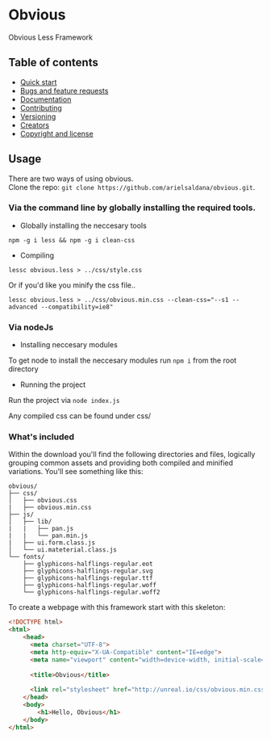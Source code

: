 # Obvious

Obvious Less Framework

## Table of contents

- [Quick start](#quick-start)
- [Bugs and feature requests](#bugs-and-feature-requests)
- [Documentation](#documentation)
- [Contributing](#contributing)
- [Versioning](#versioning)
- [Creators](#creators)
- [Copyright and license](#copyright-and-license)

## Usage

There are two ways of using obvious.<br>
Clone the repo: `git clone https://github.com/arielsaldana/obvious.git`.

### Via the command line by globally installing the required tools.

* Globally installing the neccesary tools

`
npm -g i less && npm -g i clean-css
`

* Compiling

`lessc obvious.less > ../css/style.css`

Or if you'd like you minify the css file..<br>

`lessc obvious.less > ../css/obvious.min.css --clean-css="--s1 --advanced --compatibility=ie8"`

### Via nodeJs

* Installing neccesary modules

To get node to install the neccesary modules run `npm i` from the root directory

* Running the project

Run the project via `node index.js`

Any compiled css can be found under css/


### What's included

Within the download you'll find the following directories and files, logically grouping common assets and providing both compiled and minified variations. You'll see something like this:

```
obvious/
├── css/
│   ├── obvious.css
|   ├── obvious.min.css
├── js/
│   ├── lib/
|   |   ├── pan.js
|   |   └── pan.min.js
|   ├── ui.form.class.js
│   └── ui.mateterial.class.js
└── fonts/
    ├── glyphicons-halflings-regular.eot
    ├── glyphicons-halflings-regular.svg
    ├── glyphicons-halflings-regular.ttf
    ├── glyphicons-halflings-regular.woff
    └── glyphicons-halflings-regular.woff2
```

To create a webpage with this framework start with this skeleton:

```HTML
<!DOCTYPE html>
<html>
    <head>
      <meta charset="UTF-8">
      <meta http-equiv="X-UA-Compatible" content="IE=edge">
      <meta name="viewport" content="width=device-width, initial-scale=1, user-scalable=no">
      
      <title>Obvious</title>
      
      <link rel="stylesheet" href="http://unreal.io/css/obvious.min.css">
    </head>
    <body>
        <h1>Hello, Obvious</h1>
    </body>
</html>
```
